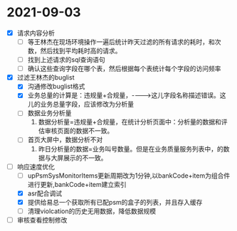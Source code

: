# 2021-09-03
- [x] 请求内容分析
  - [ ] 等王林杰在现场环境操作一遍后统计昨天过滤的所有请求的耗时，和次数，然后找到平均耗时高的请求。
  - [ ] 找到上述请求的sql查询语句
  - [ ] 确认这些查询字段在哪个表，然后根据每个表统计每个字段的访问频率

- [x] 过滤王林杰的buglist
  - [x] 沟通修改buglist格式
  - [x] 业务总量的计算是：违规量+合规量，---->这儿字段名称描述错误。这儿的业务总量字段，应该修改为分析量
  - [ ] 数据业务分析量
    1. 数据分析量=违规量+合规量，在统计分析页面中：分析量的数据和评估审核页面的数据不一致。
  - [ ] 首页大屏中，数据分析不对
    1. 昨日分析量的数据=业务叫号数量。但是在业务质量服务列表中，的数据与大屏展示的不一致。

- [ ] 响应速度优化
  - [ ] upPsmSysMonitorItems更新周期改为1分钟,以bankCode+item为组合件进行更新,bankCode+item建立索引 
  - [x] asr配合调试
  - [x] 提供给易总一个获取所有已配psm的盒子的列表，并且存入缓存
  - [ ] 清理violcation的历史无用数据，降低数据规模 

- [ ] 审核查看控制修改